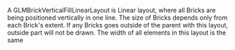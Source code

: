 A GLMBrickVerticalFillLinearLayout is Linear layout, where all Bricks are being positioned vertically in one line. The size of Bricks depends only from each Brick's extent. If any Bricks goes outside of the parent with this layout, outside part will not be drawn. The width of all elements in this layout is the same